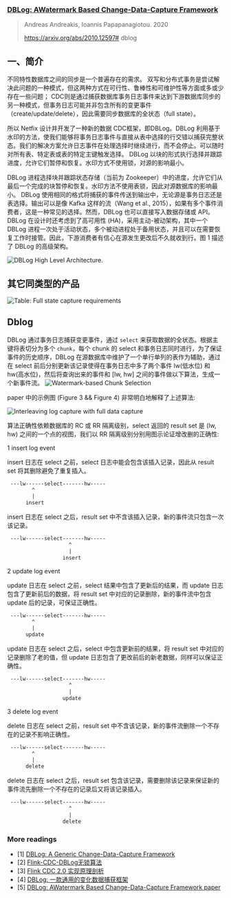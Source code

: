### [DBLog: AWatermark Based Change-Data-Capture Framework](../../assets/pdfs/DBLog_A_Watermark_Based_Change-Data-Capture_Framework.pdf)

> Andreas Andreakis, Ioannis Papapanagiotou. 2020
>
> https://arxiv.org/abs/2010.12597# dblog

## 一、简介

不同特性数据库之间的同步是一个普遍存在的需求。 双写和分布式事务是尝试解决此问题的一种模式，但这两种方式在可行性、鲁棒性和可维护性等方面或多或少存在一些问题；
CDC则是通过捕获数据库事务日志事件来达到下游数据库同步的另一种模式，但事务日志可能并非包含所有的变更事件（create/update/delete），因此需要同步数据库的全状态（full state）。

所以 Netfix 设计并开发了一种新的数据 CDC框架，即DBLog。DBLog 利用基于水印的方法，使我们能够将事务日志事件与直接从表中选择的行交错以捕获完整状态。我们的解决方案允许日志事件在处理选择时继续进行，而不会停止。可以随时对所有表、特定表或表的特定主键触发选择。 DBLog 以块的形式执行选择并跟踪进度，允许它们暂停和恢复。水印方式不使用锁，对源的影响最小。

DBLog 进程选择块并跟踪状态存储（当前为 Zookeeper）中的进度，允许它们从最后一个完成的块暂停和恢复。水印方法不使用表锁，因此对源数据库的影响最小。 DBLog 使用相同的格式将捕获的事件传送到输出中，无论源是事务日志还是表选择。输出可以是像 Kafka 这样的流（Wang et al., 2015），如果有多个事件消费者，这是一种常见的选择。然而，DBLog 也可以直接写入数据存储或 API。 DBLog 在设计时还考虑到了高可用性 (HA)，采用主动-被动架构，其中一个 DBLog 进程一次处于活动状态，多个被动进程处于备用状态，并且可以在需要恢复工作时接管。因此，下游消费者有信心在源发生更改后不久就收到行。图 1 描述了 DBLog 的高级架构。

![DBLog High Level Architecture.](./../../assets/images/dblog-figure-1.png)

## 其它同类型的产品

![Table: Full state capture requirements](./../../assets/images/dblog-table-1.png)

## Dblog

DBLog 通过事务日志捕获变更事件，通过 `select` 来获取数据的全状态。根据主键将表切分为多个 `chunk`，每个 chunk 的 select 和事务日志同时进行，为了保证事件的历史顺序，DBLog 在源数据库中维护了一个单行单列的表作为辅助，通过在 select 前后分别更新该记录使得在事务日志中多了两个事件 lw(低水位) 和 hw(高水位)，然后将查询出来的事件和 [lw, hw] 之间的事件做以下算法，生成一个新事件流。
![Watermark-based Chunk Selection](../../assets/images/dblog-watermark.png)

paper 中的示例图 (Figure 3 && Figure 4) 非常明白地解释了上述算法:

![Interleaving log capture with full data capture](../../assets/images/dblog-figure-3-4.png)

算法正确性依赖数据库的 RC 或 RR 隔离级别，select 返回的 result set 是 (lw, hw) 之间的一个点的视图，我们以 RR 隔离级别分别用图示论证增改删的正确性:

1 insert log event

insert 日志在 select 之前，select 日志中能会包含该插入记录，因此从 result set 将其删除避免了重复插入。

```txt
 ---lw------select-------hw-----
        ^
        |
      insert
```

insert 日志在 select 之后，result set 中不含该插入记录，新的事件流只包含一次该记录。

```txt
 ---lw------select-------hw-----
                    ^
                    |
                  insert
```

2 update log event

update 日志在 select 之前，select 结果中包含了更新后的结果，而 update 日志包含了更新前后的数据，将 result set 中对应的记录删除，新的事件流中包含 update 后的记录，可保证正确性。

```txt
 ---lw------select-------hw-----
        ^
        |
      update
```

update 日志在 select 之后，select 中包含更新前的结果，将 result set 中对应的记录删除了老的值，但 update 日志包含了更改前后的新老数据，同样可以保证正确性。

```txt
 ---lw------select-------hw-----
                    ^
                    |
                  update
```

3 delete log event

delete 日志在 select 之前，result set 中不含该记录，新的事件流删除一个不存在的记录不影响正确性。

```txt
 ---lw------select-------hw-----
        ^
        |
      delete
```

delete 日志在 select 之后，result set 包含该记录，需要删除该记录来保证新的事件流先删除一个不存在的记录后又将该记录插入。

```txt
 ---lw------select-------hw-----
                    ^
                    |
                  delete
```

### More readings

- [1] [DBLog: A Generic Change-Data-Capture Framework](https://netflixtechblog.com/dblog-a-generic-change-data-capture-framework-69351fb9099b)
- [2] [Flink-CDC-DBLog无锁算法](https://miaowenting.site/2022/02/15/Flink-CDC-DBLog%E6%97%A0%E9%94%81%E7%AE%97%E6%B3%95/)
- [3] [Flink CDC 2.0 实现原理剖析](https://zhjwpku.com/2022/01/16/flink-cdc-2-0-analysis.html)
- [4] [DBLog: 一款通用的变化数据捕获框架](https://blog.victorchu.info/posts/d24c18fd/)
- [5] [DBLog: AWatermark Based Change-Data-Capture Framework paper](https://arxiv.org/abs/2010.12597)
